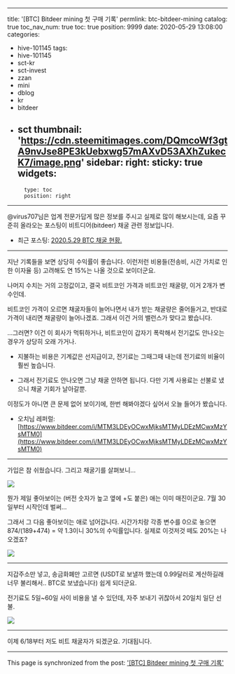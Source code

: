 
---
title: '[BTC] Bitdeer mining 첫 구매 기록'
permlink: btc-bitdeer-mining
catalog: true
toc_nav_num: true
toc: true
position: 9999
date: 2020-05-29 13:08:00
categories:
- hive-101145
tags:
- hive-101145
- sct-kr
- sct-invest
- zzan
- mini
- dblog
- kr
- bitdeer
- sct
thumbnail: 'https://cdn.steemitimages.com/DQmcoWf3gtA9nvJse8PE3kUebxwg57mAXvD53AXhZukecK7/image.png'
sidebar:
    right:
        sticky: true
widgets:
    -
        type: toc
        position: right
---


@virus707님은 업계 전문가답게 많은 정보를 주시고 실제로 많이 해보시는데, 요즘 꾸준히 올라오는 포스팅이 비트디어(bitdeer) 채굴 관련 정보입니다.

* 최근 포스팅: [2020.5.29 BTC 채굴 현황.](https://steemit.com/kr/@virus707/2020-5-29-btc)

---

지난 기록들을 보면 상당히 수익률이 좋습니다. 이런저런 비용들(전송비, 시간 가치로 인한 이자율 등) 고려해도 연 15%는 나올 것으로 보이더군요.

나머지 수치는 거의 고정값이고, 결국 비트코인 가격과 비트코인 채굴량, 이거 2개가 변수인데.

비트코인 가격이 오르면 채굴자들이 늘어나면서 내가 받는 채굴량은 줄어들거고, 반대로 가격이 내리면 채굴량이 늘어나겠죠. 그래서 이건 거의 밸런스가 맞다고 봤습니다.

...그러면? 이건 이 회사가 먹튀하거나, 비트코인이 갑자기 폭락해서 전기값도 안나오는 경우가 상당히 오래 가거나. 

* 지불하는 비용은 기계값은 선지급이고, 전기료는 그때그때 내는데 전기료의 비율이 훨씬 높습니다.

* 그래서 전기료도 안나오면 그냥 채굴 안하면 됩니다. 다만 기계 사용료는 선불로 냈으니 채굴 기회가 날아갈뿐. 

이정도가 아니면 큰 문제 없어 보이기에, 한번 해봐야겠다 싶어서 오늘 들어가 봤습니다.

* 오치님 레퍼럴: [https://www.bitdeer.com/i/MTM3LDEyOCwxMjksMTMyLDEzMCwxMzYsMTM0](https://www.bitdeer.com/i/MTM3LDEyOCwxMjksMTMyLDEzMCwxMzYsMTM0)

---

가입은 참 쉬웠습니다. 그리고 채굴기를 살펴보니...

![](https://cdn.steemitimages.com/DQmcoWf3gtA9nvJse8PE3kUebxwg57mAXvD53AXhZukecK7/image.png)
<br>

뭔가 제일 좋아보이는 (버전 숫자가 높고 옆에 +도 붙은) 애는 이미 매진이군요. 7월 30일부터 시작인데 벌써...

그래서 그 다음 좋아보이는 애로 넘어갑니다. 시간가치랑 각종 변수를 0으로 놓으면 874/(189+474) = 약 1.3이니 30%의 수익률입니다. 실제로 이것저것 떼도 20%는 나오겠죠?

![](https://cdn.steemitimages.com/DQmWKwUmXGNs1knK89szLNvvhWQfALfTxicSPPwUZWaoPRC/image.png)
<br>

---

지갑주소만 넣고, 송금화폐만 고르면 (USDT로 보낼까 했는데 0.99달러로 계산하길래 너무 불리해서.. BTC로 보냈습니다) 쉽게 되더군요.

전기료도 5일~60일 사이 비용을 낼 수 있던데, 자주 보내기 귀찮아서 20일치 일단 선불.

![](https://cdn.steemitimages.com/DQmVkSRaBLG6QSdzPr5qT6nZVgFMj2XvyYTu4xAUvaVnAWj/image.png)
<br>

---

이제 6/18부터 저도 비트 채굴자가 되겠군요. 기대됩니다.

- - -

This page is synchronized from the post: ['[BTC] Bitdeer mining 첫 구매 기록'](https://steemit.com/@glory7/btc-bitdeer-mining)
